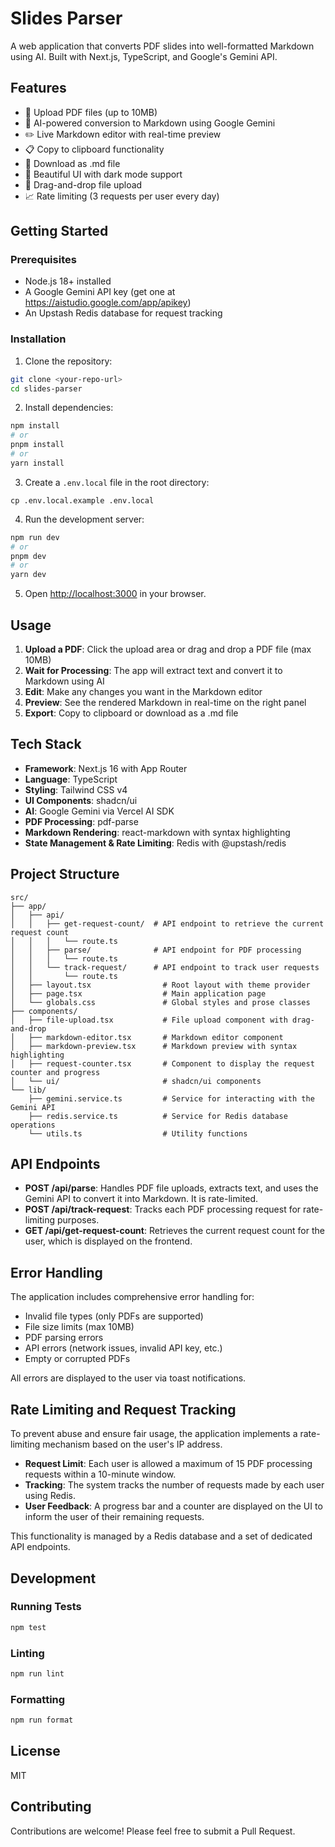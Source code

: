 # Slides Parser

A web application that converts PDF slides into well-formatted Markdown using AI. Built with Next.js, TypeScript, and Google's Gemini API.

## Features

- 📄 Upload PDF files (up to 10MB)
- 🤖 AI-powered conversion to Markdown using Google Gemini
- ✏️ Live Markdown editor with real-time preview
- 📋 Copy to clipboard functionality
- 💾 Download as .md file
- 🎨 Beautiful UI with dark mode support
- 🔄 Drag-and-drop file upload
- 📈 Rate limiting (3 requests per user every day)

## Getting Started

### Prerequisites

- Node.js 18+ installed
- A Google Gemini API key (get one at https://aistudio.google.com/app/apikey)
- An Upstash Redis database for request tracking

### Installation

1. Clone the repository:

```bash
git clone <your-repo-url>
cd slides-parser
```

2. Install dependencies:

```bash
npm install
# or
pnpm install
# or
yarn install
```

3. Create a `.env.local` file in the root directory:

```env
cp .env.local.example .env.local
```

4. Run the development server:

```bash
npm run dev
# or
pnpm dev
# or
yarn dev
```

5. Open [http://localhost:3000](http://localhost:3000) in your browser.

## Usage

1. **Upload a PDF**: Click the upload area or drag and drop a PDF file (max 10MB)
2. **Wait for Processing**: The app will extract text and convert it to Markdown using AI
3. **Edit**: Make any changes you want in the Markdown editor
4. **Preview**: See the rendered Markdown in real-time on the right panel
5. **Export**: Copy to clipboard or download as a .md file

## Tech Stack

- **Framework**: Next.js 16 with App Router
- **Language**: TypeScript
- **Styling**: Tailwind CSS v4
- **UI Components**: shadcn/ui
- **AI**: Google Gemini via Vercel AI SDK
- **PDF Processing**: pdf-parse
- **Markdown Rendering**: react-markdown with syntax highlighting
- **State Management & Rate Limiting**: Redis with @upstash/redis

## Project Structure

```
src/
├── app/
│   ├── api/
│   │   ├── get-request-count/  # API endpoint to retrieve the current request count
│   │   │   └── route.ts
│   │   ├── parse/              # API endpoint for PDF processing
│   │   │   └── route.ts
│   │   └── track-request/      # API endpoint to track user requests
│   │       └── route.ts
│   ├── layout.tsx                # Root layout with theme provider
│   ├── page.tsx                  # Main application page
│   └── globals.css               # Global styles and prose classes
├── components/
│   ├── file-upload.tsx           # File upload component with drag-and-drop
│   ├── markdown-editor.tsx       # Markdown editor component
│   ├── markdown-preview.tsx      # Markdown preview with syntax highlighting
│   ├── request-counter.tsx       # Component to display the request counter and progress
│   └── ui/                       # shadcn/ui components
└── lib/
    ├── gemini.service.ts         # Service for interacting with the Gemini API
    ├── redis.service.ts          # Service for Redis database operations
    └── utils.ts                  # Utility functions
```

## API Endpoints

- **POST /api/parse**: Handles PDF file uploads, extracts text, and uses the Gemini API to convert it into Markdown. It is rate-limited.
- **POST /api/track-request**: Tracks each PDF processing request for rate-limiting purposes.
- **GET /api/get-request-count**: Retrieves the current request count for the user, which is displayed on the frontend.

## Error Handling

The application includes comprehensive error handling for:

- Invalid file types (only PDFs are supported)
- File size limits (max 10MB)
- PDF parsing errors
- API errors (network issues, invalid API key, etc.)
- Empty or corrupted PDFs

All errors are displayed to the user via toast notifications.

## Rate Limiting and Request Tracking

To prevent abuse and ensure fair usage, the application implements a rate-limiting mechanism based on the user's IP address.

- **Request Limit**: Each user is allowed a maximum of 15 PDF processing requests within a 10-minute window.
- **Tracking**: The system tracks the number of requests made by each user using Redis.
- **User Feedback**: A progress bar and a counter are displayed on the UI to inform the user of their remaining requests.

This functionality is managed by a Redis database and a set of dedicated API endpoints.

## Development

### Running Tests

```bash
npm test
```

### Linting

```bash
npm run lint
```

### Formatting

```bash
npm run format
```

## License

MIT

## Contributing

Contributions are welcome! Please feel free to submit a Pull Request.
